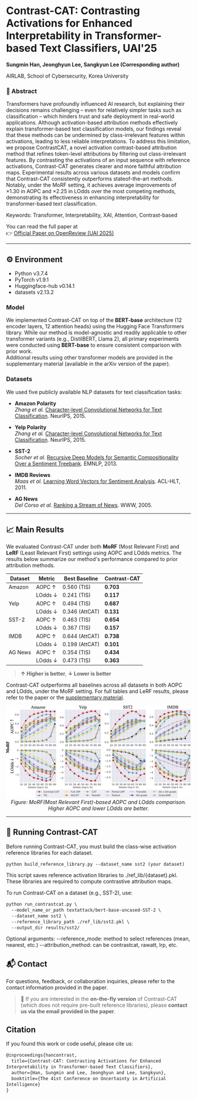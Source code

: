# Contrast-CAT: Contrasting Activations for Enhanced Interpretability in Transformer-based Text Classifiers, UAI'25
**Sungmin Han, Jeonghyun Lee, Sangkyun Lee (Corresponding author)**  

AIRLAB, School of Cybersecurity, Korea University


### 📄 Abstract

Transformers have profoundly influenced AI research, but explaining their decisions remains challenging – even for relatively simpler tasks such as classification – which hinders trust and safe deployment in real-world applications. Although activation-based attribution methods effectively explain transformer-based text classification models, our findings reveal that these methods can be undermined by class-irrelevant features within activations, leading to less reliable interpretations.
To address this limitation, we propose ContrastCAT, a novel activation contrast-based attribution method that refines token-level attributions by filtering out class-irrelevant features. By contrasting the activations of an input sequence with reference activations, Contrast-CAT generates clearer and more faithful attribution maps. 
Experimental results across various datasets and models confirm that Contrast-CAT consistently outperforms stateof-the-art methods. Notably, under the MoRF setting, it achieves average improvements of ×1.30 in AOPC and ×2.25 in LOdds over the most competing methods, demonstrating its effectiveness in enhancing interpretability for transformer-based text classification.

Keywords: Transformer, Interpretability, XAI, Attention, Contrast-based

You can read the full paper at  
👉 [Official Paper on OpenReview (UAI 2025)](https://openreview.net/forum?id=vaQMMxhCqy)

---

## ⚙️ Environment

  * Python v3.7.4
  * PyTorch v1.9.1
  * Huggingface-hub v0.14.1
  * datasets v2.13.2

### Model

We implemented Contrast-CAT on top of the **BERT-base** architecture (12 encoder layers, 12 attention heads) using the Hugging Face Transformers library.
While our method is model-agnostic and readily applicable to other transformer variants (e.g., DistilBERT, Llama 2), all primary experiments were conducted using **BERT-base** to ensure consistent comparison with prior work.  
Additional results using other transformer models are provided in the supplementary material (available in the arXiv version of the paper).

### Datasets

We used five publicly available NLP datasets for text classification tasks:

- **Amazon Polarity**  
  _Zhang et al._ [Character-level Convolutional Networks for Text Classification](https://papers.nips.cc/paper_files/paper/2015/file/250cf8b51c773f3f8dc8b4be867a9a02-Paper.pdf). NeurIPS, 2015.

- **Yelp Polarity**  
  _Zhang et al._ [Character-level Convolutional Networks for Text Classification](https://papers.nips.cc/paper_files/paper/2015/file/250cf8b51c773f3f8dc8b4be867a9a02-Paper.pdf). NeurIPS, 2015.

- **SST-2**  
  _Socher et al._ [Recursive Deep Models for Semantic Compositionality Over a Sentiment Treebank](https://aclanthology.org/D13-1170). EMNLP, 2013.

- **IMDB Reviews**  
  _Maas et al._ [Learning Word Vectors for Sentiment Analysis](https://aclanthology.org/P11-1015). ACL-HLT, 2011.

- **AG News**  
  _Del Corso et al._ [Ranking a Stream of News](https://dl.acm.org/doi/10.1145/1060745.1060764). WWW, 2005.

---

## 📈 Main Results

We evaluated Contrast-CAT under both **MoRF** (Most Relevant First) and **LeRF** (Least Relevant First) settings using AOPC and LOdds metrics. The results below summarize our method's performance compared to prior attribution methods.

| Dataset | Metric | Best Baseline | **Contrast-CAT** |
|---------|--------|----------------|------------------|
| Amazon  | AOPC ↑ | 0.560 (TIS)    | **0.703**        |
|         | LOdds ↓| 0.241 (TIS)    | **0.117**        |
| Yelp    | AOPC ↑ | 0.494 (TIS)    | **0.687**        |
|         | LOdds ↓| 0.346 (AttCAT) | **0.131**        |
| SST-2   | AOPC ↑ | 0.463 (TIS)    | **0.654**        |
|         | LOdds ↓| 0.367 (TIS)    | **0.157**        |
| IMDB    | AOPC ↑ | 0.644 (AttCAT) | **0.738**        |
|         | LOdds ↓| 0.198 (AttCAT) | **0.101**        |
| AG News    | AOPC ↑ | 0.354 (TIS) | **0.434**        |
|         | LOdds ↓| 0.473 (TIS) | **0.363**        |

> **↑ Higher is better**, **↓ Lower is better**

Contrast-CAT outperforms all baselines across all datasets in both AOPC and LOdds, under the MoRF setting. For full tables and LeRF results, please refer to the paper or the [supplementary material](link-to-arxiv).

<p align="center">
  <img src="figs/plot_MoRF.png" width="950"/>
  <br/>
  <em>Figure: MoRF(Most Relevant First)-based AOPC and LOdds comparison. Higher AOPC and lower LOdds are better.</em>
</p>

---

## 🚀 Running Contrast-CAT

Before running Contrast-CAT, you must build the class-wise activation reference libraries for each dataset.

```
python build_reference_library.py --dataset_name sst2 (your dataset)
```

This script saves reference activation libraries to ./ref_lib/{dataset}.pkl.
These libraries are required to compute contrastive attribution maps.

To run Contrast-CAT on a dataset (e.g., SST-2), use:

```
python run_contrastcat.py \
  --model_name_or_path textattack/bert-base-uncased-SST-2 \
  --dataset_name sst2 \
  --reference_library_path ./ref_lib/sst2.pkl \
  --output_dir results/sst2/
```

Optional arguments:
--reference_mode: method to select references (mean, nearest, etc.)
--attribution_method: can be contrastcat, rawatt, lrp, etc.

## 📬 Contact

For questions, feedback, or collaboration inquiries, please refer to the contact information provided in the paper.

> 🔄 If you are interested in the **on-the-fly version** of Contrast-CAT (which does not require pre-built reference libraries), please **contact us via the email provided in the paper**.


## Citation

If you found this work or code useful, please cite us:

```
@inproceedings{hancontrast,
  title={Contrast-CAT: Contrasting Activations for Enhanced Interpretability in Transformer-based Text Classifiers},
  author={Han, Sungmin and Lee, Jeonghyun and Lee, Sangkyun},
  booktitle={The 41st Conference on Uncertainty in Artificial Intelligence}
}
```
